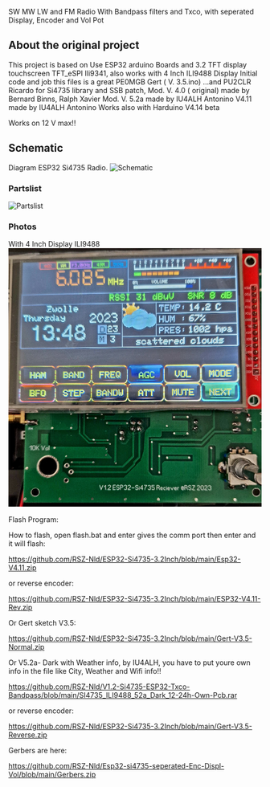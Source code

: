SW MW LW and FM Radio  With Bandpass filters and Txco, with seperated Display, Encoder and Vol Pot
## About the original project
This project is based on 
Use ESP32 arduino Boards and 3.2 TFT display touchscreen TFT_eSPI Ili9341, also works with 4 Inch ILI9488 Display
Initial code and job this files is a great PE0MGB Gert ( V. 3.5.ino) ...and PU2CLR Ricardo for Si4735 library and SSB patch,
Mod. V. 4.0 ( original) made by Bernard Binns, Ralph Xavier
Mod. V. 5.2a made by  IU4ALH Antonino
V4.11 made by  IU4ALH Antonino
Works also with Harduino V4.14 beta





Works on 12 V max!! 
## Schematic
Diagram ESP32 Si4735 Radio.
![Schematic]( https://github.com/RSZ-Nld/Esp32-si4735-seperated-Enc-Displ-Vol/blob/main/111.jpg )
### Partslist
![Partslist](  )
### Photos
With 4 Inch Display ILI9488
![4 Inch](https://github.com/RSZ-Nld/V1.2-Si4735-ESP32-Txco-Bandpass/blob/main/134844.jpg )


Flash Program:

How to flash, open flash.bat and enter gives the comm port then enter and it will flash:

https://github.com/RSZ-Nld/ESP32-Si4735-3.2Inch/blob/main/Esp32-V4.11.zip

or reverse encoder:

https://github.com/RSZ-Nld/ESP32-Si4735-3.2Inch/blob/main/ESP32-V4.11-Rev.zip

Or Gert sketch V3.5:

https://github.com/RSZ-Nld/ESP32-Si4735-3.2Inch/blob/main/Gert-V3.5-Normal.zip

Or  V5.2a- Dark with Weather info, by IU4ALH, you have to put youre own info in the file like City, Weather and Wifi info!!

https://github.com/RSZ-Nld/V1.2-Si4735-ESP32-Txco-Bandpass/blob/main/SI4735_ILI9488_52a_Dark_12-24h-Own-Pcb.rar

or reverse encoder:

https://github.com/RSZ-Nld/ESP32-Si4735-3.2Inch/blob/main/Gert-V3.5-Reverse.zip


Gerbers are here:

https://github.com/RSZ-Nld/Esp32-si4735-seperated-Enc-Displ-Vol/blob/main/Gerbers.zip








